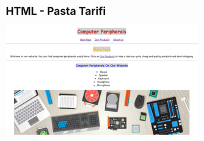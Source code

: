 # HTML - Pasta Tarifi

![picture](https://github.com/muatr/Kodluyoruz-Front-End/blob/main/task2/img/Untitled.png)
